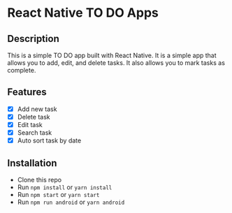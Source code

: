 # React Native TO DO Apps

## Description

This is a simple TO DO app built with React Native. It is a simple app that allows you to add, edit, and delete tasks. It also allows you to mark tasks as complete.

## Features

- [x] Add new task
- [x] Delete task
- [x] Edit task
- [x] Search task
- [x] Auto sort task by date

## Installation

- Clone this repo
- Run `npm install` or `yarn install`
- Run `npm start` or `yarn start`
- Run `npm run android` or `yarn android`
